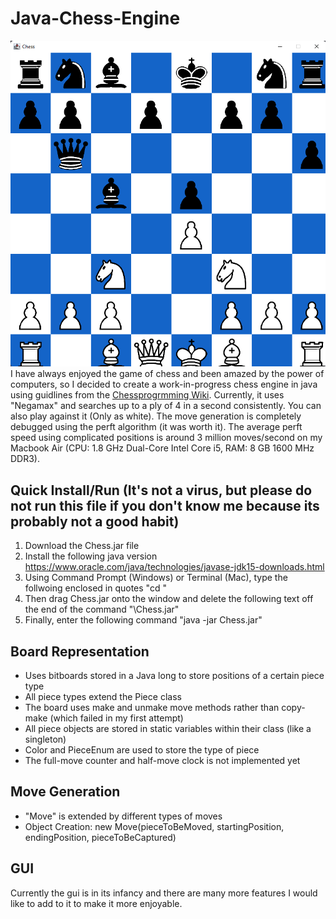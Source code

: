 # Java-Chess-Engine
![](GUIScreenshot.png)
I have always enjoyed the game of chess and been amazed by the power of computers, so I decided to create a work-in-progress chess engine in java using guidlines from the [Chessprogrmming Wiki](https://www.chessprogramming.org/Main_Page "Title"). Currently, it uses "Negamax" and searches up to a ply of 4 in a second consistently. You can also play against it (Only as white). The move generation is completely debugged using the perft algorithm (it was worth it). The average perft speed using complicated positions is around 3 million moves/second on my Macbook Air (CPU: 1.8 GHz Dual-Core Intel Core i5, RAM: 8 GB 1600 MHz DDR3).
## Quick Install/Run (It's not a virus, but please do not run this file if you don't know me because its probably not a good habit)
1. Download the Chess.jar file
2. Install the following java version https://www.oracle.com/java/technologies/javase-jdk15-downloads.html
3. Using Command Prompt (Windows) or Terminal (Mac), type the follwoing enclosed in quotes "cd "
4. Then drag Chess.jar onto the window and delete the following text off the end of the command "\Chess.jar"
5. Finally, enter the following command "java -jar Chess.jar"

## Board Representation
* Uses bitboards stored in a Java long to store positions of a certain piece type
* All piece types extend the Piece class
* The board uses make and unmake move methods rather than copy-make (which failed in my first attempt)
* All piece objects are stored in static variables within their class (like a singleton)
* Color and PieceEnum are used to store the type of piece
* The full-move counter and half-move clock is not implemented yet

## Move Generation
* "Move" is extended by different types of moves
* Object Creation: new Move(pieceToBeMoved, startingPosition, endingPosition, pieceToBeCaptured)

## GUI
Currently the gui is in its infancy and there are many more features I would like to add to it to make it more enjoyable.
